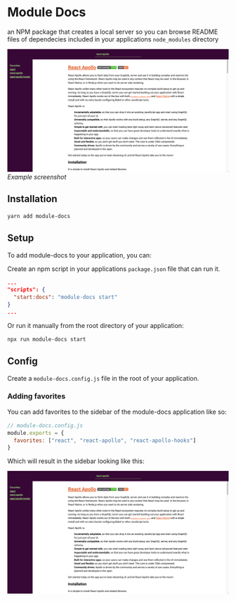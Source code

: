 # Module Docs
an NPM package that creates a local server so you can browse README files of dependecies included in your applications `node_modules` directory

![sidebar screen shot](./assets/images/screen-shot-1.png)
*Example screenshot*


## Installation

```bash
yarn add module-docs
```

## Setup

To add module-docs to your application, you can: 

Create an npm script in your applications `package.json` file that can run it.

```json
...
"scripts": {
  "start:docs": "module-docs start"
}
...
```

Or run it manually from the root directory of your application: 
```bash
npx run module-docs start
```

## Config

Create a `module-docs.config.js` file in the root of your application.

### Adding favorites

You can add favorites to the sidebar of the module-docs application like so:

```js
// module-docs.config.js
module.exports = {
  favorites: ["react", "react-apollo", "react-apollo-hooks"]
}

```

Which will result in the sidebar looking like this:

![sidebar screen shot](./assets/images/screen-shot-1.png)